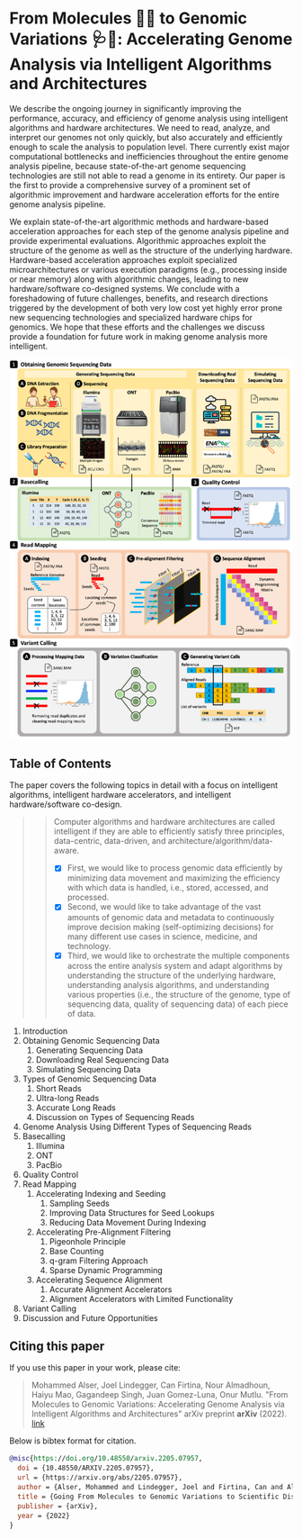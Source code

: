 # From Molecules :dna::test_tube: to Genomic Variations :stethoscope::pill:: Accelerating Genome Analysis via Intelligent Algorithms and Architectures

We describe the ongoing journey in significantly improving the performance, accuracy, and efficiency of genome analysis using intelligent algorithms and hardware architectures. We need to read, analyze, and interpret our genomes not only quickly, but also accurately and efficiently enough to scale the analysis to population level. There currently exist major computational bottlenecks and inefficiencies throughout the entire genome analysis pipeline, because state-of-the-art genome sequencing technologies are still not able to read a genome in its entirety. Our paper is the first to provide a comprehensive survey of a prominent set of algorithmic improvement and hardware acceleration efforts for the entire genome analysis pipeline.

We explain state-of-the-art algorithmic methods and hardware-based acceleration approaches for each step of the genome analysis pipeline and provide experimental evaluations. Algorithmic approaches exploit the structure of the genome as well as the structure of the underlying hardware. Hardware-based acceleration approaches exploit specialized microarchitectures or various execution paradigms (e.g., processing inside or near memory) along with algorithmic changes, leading to new hardware/software co-designed systems. We conclude with a foreshadowing of future challenges, benefits, and research directions triggered by the development of both very low cost yet highly error prone new sequencing technologies and specialized hardware chips for genomics. We hope that these efforts and the challenges we discuss provide a foundation for future work in making genome analysis more intelligent. 


![alt text](https://github.com/CMU-SAFARI/Molecules2Variations/blob/main/Figures/Molecules2GenomicVariations.png?raw=true)

## Table of Contents
The paper covers the following topics in detail with a focus on intelligent algorithms, intelligent hardware accelerators, and intelligent hardware/software co-design.

>> Computer algorithms and hardware architectures are called intelligent if they are able to efficiently satisfy three principles, 
data-centric, data-driven, and architecture/algorithm/data-aware.
>> - [x] First, we would like to process genomic data efficiently by minimizing data movement and maximizing the efficiency with which data is handled, i.e., stored, accessed, and processed. 
>> - [x] Second, we would like to take advantage of the vast amounts of genomic data and metadata to continuously improve decision making (self-optimizing decisions) for many different use cases in science, medicine, and technology. 
>> - [x] Third, we would like to orchestrate the multiple components across the entire analysis system and adapt algorithms by understanding the structure of the underlying hardware, understanding analysis algorithms, and understanding various properties (i.e., the structure of the genome, type of sequencing data, quality of sequencing data) of each piece of data.


1. Introduction
2. Obtaining Genomic Sequencing Data
    1. Generating Sequencing Data
    2. Downloading Real Sequencing Data
    3. Simulating Sequencing Data
3. Types of Genomic Sequencing Data
    1. Short Reads
    2. Ultra-long Reads
    3. Accurate Long Reads
    4. Discussion on Types of Sequencing Reads
4. Genome Analysis Using Different Types of Sequencing Reads
5. Basecalling
    1. Illumina
    2. ONT
    3. PacBio
6. Quality Control
7. Read Mapping
    1. Accelerating Indexing and Seeding
        1. Sampling Seeds
        2. Improving Data Structures for Seed Lookups
        3. Reducing Data Movement During Indexing
    2. Accelerating Pre-Alignment Filtering
        1. Pigeonhole Principle
        2. Base Counting
        3. q-gram Filtering Approach
        4. Sparse Dynamic Programming
    3. Accelerating Sequence Alignment
        1. Accurate Alignment Accelerators
        2. Alignment Accelerators with Limited Functionality
8. Variant Calling
9. Discussion and Future Opportunities


## Citing this paper

If you use this paper in your work, please cite:

> Mohammed Alser, Joel Lindegger, Can Firtina, Nour Almadhoun, Haiyu Mao, Gagandeep Singh, Juan Gomez-Luna, Onur Mutlu. 
> "From Molecules to Genomic Variations: Accelerating Genome Analysis via Intelligent Algorithms and Architectures"
> arXiv preprint **arXiv** (2022). [link]([https://arxiv.org](https://arxiv.org/abs/2205.07957))

Below is bibtex format for citation.

```bibtex
@misc{https://doi.org/10.48550/arxiv.2205.07957,
  doi = {10.48550/ARXIV.2205.07957},
  url = {https://arxiv.org/abs/2205.07957},
  author = {Alser, Mohammed and Lindegger, Joel and Firtina, Can and Almadhoun, Nour and Mao, Haiyu and Singh, Gagandeep and Gomez-Luna, Juan and Mutlu, Onur},
  title = {Going From Molecules to Genomic Variations to Scientific Discovery: Intelligent Algorithms and Architectures for Intelligent Genome Analysis},
  publisher = {arXiv},
  year = {2022}
}

